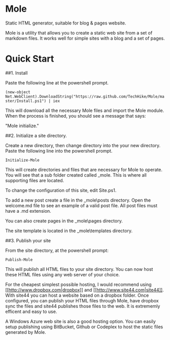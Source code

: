 Mole
====

Static HTML generator, suitable for blog &amp; pages website.

Mole is a utility that allows you to create a static web site from a set of 
markdown files. It works well for simple sites with a blog and a set of pages.

# Quick Start

##1. Install 

Paste the following line at the powershell prompt.

`
(new-object Net.WebClient).DownloadString("https://raw.github.com/TechHike/Mole/master/Install.ps1") | iex
`

This will download all the necessary Mole files and import the Mole module. When the process is finished, you should see a message that says:

"Mole initialize."

##2. Initialize a site directory.

Create a new directory, then change directory into the your new directory. Paste the following line into the powershell prompt.

`
Initialize-Mole
`

This will create directories and files that are necessary for Mole to operate. You will see that a sub folder created called _mole. This is where all supporting files are located.

To change the configuration of this site, edit Site.ps1.

To add a new post create a file in the _mole\posts directory. Open the welcome.md file to see an example of a valid post file. All post files must have a .md extension. 

You can also create pages in the _mole\pages directory.

The site template is located in the _mole\templates directory.

##3. Publish your site

From the site directory, at the powershell prompt:

`
Publish-Mole
`

This will publish all HTML files to your site directory. You can now host these HTML files using any web server of your choice.

For the cheapest  simplest possible hosting, I would recommend using [[http://www.dropbox.com|dropbox]] and [[http://www.site44.com|site44]]. With site44 you can host a website based on a dropbox folder. Once configured, you can publish your HTML files through Mole, have dropbox sync the files and site44 publishes those files to the web. It is extrememly efficent and easy to use.

A Windows Azure web site is also a good hosting option. You can easily setup publishing using BitBucket, Github or Codeplex to host the static files generated by Mole.